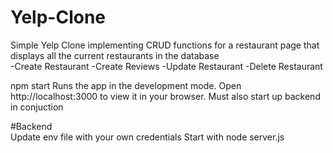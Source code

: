 # Yelp-Clone

Simple Yelp Clone implementing CRUD functions for a restaurant page that displays all the current restaurants in the database
<br>
  -Create Restaurant
  -Create Reviews
  -Update Restaurant
  -Delete Restaurant
  
npm start
Runs the app in the development mode.
Open http://localhost:3000 to view it in your browser.
Must also start up backend in conjuction

#Backend
<br>
Update env file with your own credentials
Start with node server.js


